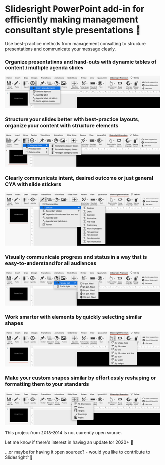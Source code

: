 # Slidesright PowerPoint add-in for efficiently making management consultant style presentations :rocket:

Use best-practice methods from management consulting to structure presentations and communicate your message clearly.

### Organize presentations and hand-outs with dynamic tables of content / multiple agenda slides

![Agenda slides](./img/AgendaSlides.png)

### Structure your slides better with best-practice layouts, organize your content with structure elements

![Organize in categories](./img/CategoryBoxes.png)


### Clearly communicate intent, desired outcome or just general CYA with slide stickers

![Put stickers on slides](./img/Stickers.png)


### Visually communicate progress and status in a way that is easy-to-understand for all audiences

![Harvey balls show progress or status](./img/HarveyBall.png)


### Work smarter with elements by quickly selecting similar shapes

![Quickly select similar shapes](./img/SelectSimilar.png)


### Make your custom shapes similar by effortlessly reshaping or formatting them to your standards 

![Quickly equalize shapes](./img/SmartEqualize.png)


This project from 2013-2014 is not currently open source. 

Let me know if there's interest in having an update for 2020+ :dizzy: 

...or maybe for having it open sourced? - would you like to contribute to Slidesright? :star_struck:
